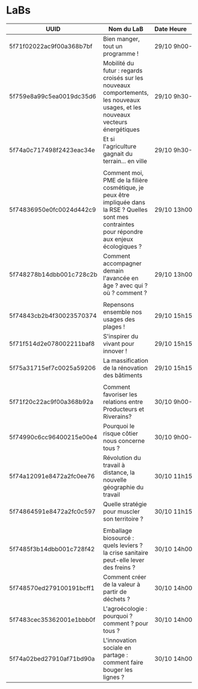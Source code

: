 # LaBs

|UUID|Nom&nbsp;du&nbsp;LaB|Date&nbsp;Heure&nbsp;&nbsp;&nbsp;&nbsp;&nbsp;&nbsp;&nbsp;&nbsp;&nbsp;&nbsp;&nbsp;&nbsp;&nbsp;&nbsp;&nbsp;&nbsp;&nbsp;&nbsp;&nbsp;|Groupe
|---|---|---|---|
5f71f02022ac9f00a368b7bf|Bien manger, tout un programme !|29/10 9h00-10h45|A
5f759e8a99c5ea0019dc35d6|Mobilité du futur : regards croisés sur les nouveaux comportements, les nouveaux usages, et les nouveaux vecteurs énergétiques|29/10 9h30-11h15|A
5f74a0c717498f2423eac34e|Et si l'agriculture gagnait du terrain... en ville|29/10 9h30-11h15|A
|||||
5f74836950e0fc0024d442c9|Comment moi, PME de la filière cosmétique, je peux être impliquée dans la RSE ? Quelles sont mes contraintes pour répondre aux enjeux écologiques ?|29/10 13h00-14h45|B
5f748278b14dbb001c728c2b|Comment accompagner demain l'avancée en âge ? avec qui ? où ? comment ?|29/10 13h00-14h45|B
|||||
5f74843cb2b4f30023570374|Repensons ensemble nos usages des plages !|29/10 15h15-17h00|C
5f71f514d2e078002211baf8|S'inspirer du vivant pour innover !|29/10 15h15-17h00|C
5f75a31715ef7c0025a59206|La massification de la rénovation des bâtiments|29/10 15h15-17h00|C
|||||
5f71f20c22ac9f00a368b92a|Comment favoriser les relations entre Producteurs et Riverains?|30/10 9h00-10h45|D
5f74990c6cc96400215e00e4|Pourquoi le risque côtier nous concerne tous ?|30/10 9h00-10h45|D
5f74a12091e8472a2fc0ee76|Révolution du travail à distance, la nouvelle géographie du travail|30/10 11h15-13h00|D
5f74864591e8472a2fc0c597|Quelle stratégie pour muscler son territoire ?|30/10 11h15-13h00|D
|||||
5f7485f3b14dbb001c728f42|Emballage biosourcé : quels leviers ? la crise sanitaire peut-elle lever des freins ?|30/10 14h00-15h45|E
5f748570ed279100191bcff1|Comment créer de la valeur à partir de déchets ?|30/10 14h00-15h45|E
5f7483cec35362001e1bbb0f|L'agroécologie : pourquoi ? comment ? pour tous ?|30/10 14h00-15h45|E
5f74a02bed27910af71bd90a|L'innovation sociale en partage : comment faire bouger les lignes ?|30/10 14h00-15h45|E
